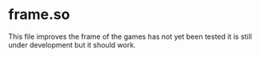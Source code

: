 # frame.so
This file improves the frame of the games has not yet been tested it is still under development but it should work.
